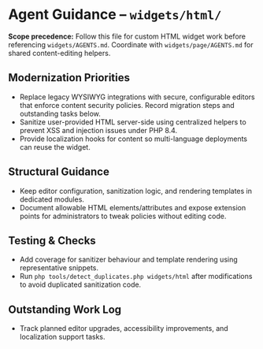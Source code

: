 # Agent Guidance – `widgets/html/`

**Scope precedence:** Follow this file for custom HTML widget work before referencing
`widgets/AGENTS.md`. Coordinate with `widgets/page/AGENTS.md` for shared content-editing helpers.

## Modernization Priorities
- Replace legacy WYSIWYG integrations with secure, configurable editors that enforce content security
  policies. Record migration steps and outstanding tasks below.
- Sanitize user-provided HTML server-side using centralized helpers to prevent XSS and injection
  issues under PHP 8.4.
- Provide localization hooks for content so multi-language deployments can reuse the widget.

## Structural Guidance
- Keep editor configuration, sanitization logic, and rendering templates in dedicated modules.
- Document allowable HTML elements/attributes and expose extension points for administrators to tweak
  policies without editing code.

## Testing & Checks
- Add coverage for sanitizer behaviour and template rendering using representative snippets.
- Run `php tools/detect_duplicates.php widgets/html` after modifications to avoid duplicated
  sanitization code.

## Outstanding Work Log
- Track planned editor upgrades, accessibility improvements, and localization support tasks.
